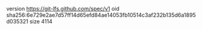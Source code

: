 version https://git-lfs.github.com/spec/v1
oid sha256:6e729e2ae7d57ff14d65efd84ae14053fb10514c3af232b135d6a1895d035321
size 4114
